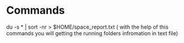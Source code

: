 # Commands

du -s * | sort -nr > $HOME/space_report.txt ( with the help of this commands you will getting the running folders infromation in text file)

